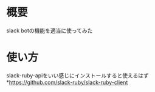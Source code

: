 # 概要

slack botの機能を適当に使ってみた  
# 使い方

slack-ruby-apiをいい感じにインストールすると使えるはず
*https://github.com/slack-ruby/slack-ruby-client